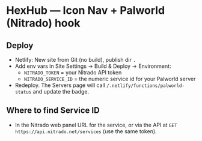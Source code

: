 # HexHub — Icon Nav + Palworld (Nitrado) hook

## Deploy
- Netlify: New site from Git (no build), publish dir `.`
- Add env vars in Site Settings → Build & Deploy → Environment:
  - `NITRADO_TOKEN` = your Nitrado API token
  - `NITRADO_SERVICE_ID` = the numeric service id for your Palworld server
- Redeploy. The Servers page will call `/.netlify/functions/palworld-status` and update the badge.

## Where to find Service ID
- In the Nitrado web panel URL for the service, or via the API at `GET https://api.nitrado.net/services` (use the same token).

